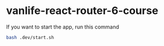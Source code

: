 # vanlife-react-router-6-course

If you want to start the app, run this command

```bash
bash .dev/start.sh